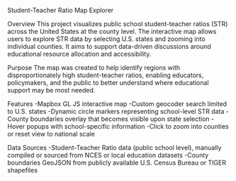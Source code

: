 Student-Teacher Ratio Map Explorer

Overview
This project visualizes public school student-teacher ratios (STR) across the United States at the county level. 
The interactive map allows users to explore STR data by selecting U.S. states and zooming into individual counties. 
It aims to support data-driven discussions around educational resource allocation and accessibility.

Purpose
The map was created to help identify regions with disproportionately high student-teacher ratios, enabling educators, policymakers, and the public to better understand where educational support may be most needed.

Features
-Mapbox GL JS interactive map
-Custom geocoder search limited to U.S. states
-Dynamic circle markers representing school-level STR data
-County boundaries overlay that becomes visible upon state selection
-Hover popups with school-specific information
-Click to zoom into counties or reset view to national scale

Data Sources
-Student-Teacher Ratio data (public school level), manually compiled or sourced from NCES or local education datasets
-County boundaries GeoJSON from publicly available U.S. Census Bureau or TIGER shapefiles
